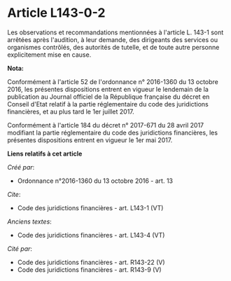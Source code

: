 # Article L143-0-2

Les observations et recommandations mentionnées à l'article L. 143-1 sont arrêtées après l'audition, à leur demande, des
dirigeants des services ou organismes contrôlés, des autorités de tutelle, et de toute autre personne explicitement mise en
cause.

**Nota:**

Conformément à l'article 52 de l'ordonnance n° 2016-1360 du 13 octobre 2016, les présentes dispositions entrent en vigueur le
lendemain de la publication au Journal officiel de la République française du décret en Conseil d'Etat relatif à la partie
réglementaire du code des juridictions financières, et au plus tard le 1er juillet 2017.

Conformément à l'article 184 du décret n° 2017-671 du 28 avril 2017 modifiant la partie réglementaire du code des
juridictions financières, les présentes dispositions entrent en vigueur le 1er mai 2017.

**Liens relatifs à cet article**

_Créé par_:

  - Ordonnance n°2016-1360 du 13 octobre 2016 - art. 13

_Cite_:

  - Code des juridictions financières - art. L143-1 (VT)

_Anciens textes_:

  - Code des juridictions financières - art. L143-4 (VT)

_Cité par_:

  - Code des juridictions financières - art. R143-22 (V)
  - Code des juridictions financières - art. R143-9 (V)
